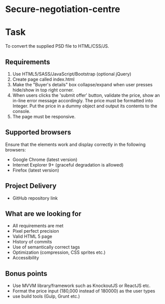 # Secure-negotiation-centre

# Task

To convert the supplied PSD file to HTML/CSS/JS.

## Requirements

1. Use HTML5/SASS/JavaScript/Bootstrap (optional jQuery)
2. Create page called index.html
3. Make the "Buyer's details" box collapse/expand when user presses hide/show in top right corner.
4. When users clicks the 'submit offer' button, validate the price, show an in-line error message accordingly. The price must be formatted into Integer. Put the price in a dummy object and output its contents to the console.
5. The page must be responsive.

## Supported browsers

Ensure that the elements work and display correctly in the following browsers:

- Google Chrome (latest version)
- Internet Explorer 9+ (graceful degradation is allowed)
- Firefox (latest version)

## Project Delivery

- GitHub repository link

## What are we looking for

- All requirements are met
- Pixel perfect precision
- Valid HTML 5 page
- History of commits
- Use of semantically correct tags
- Optimization (compression, CSS sprites etc.)
- Accessibility

## Bonus points

- Use MVVM library/framework such as KnockoutJS or ReactJS etc.
- Format the price input (180,000 instead of 180000) as the user types
- use build tools (Gulp, Grunt etc.)

